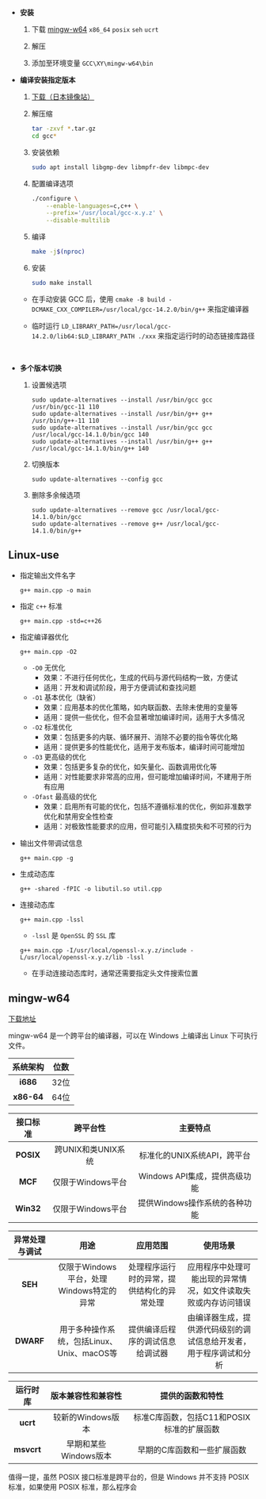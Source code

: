 
* **安装**

    1. 下载 [mingw-w64](https://github.com/niXman/mingw-builds-binaries/releases) `x86_64` `posix` `seh` `ucrt`

    2. 解压

    3. 添加至环境变量 `GCC\XY\mingw-w64\bin`





* **编译安装指定版本**

    1. [下载（日本镜像站）](https://ftp.tsukuba.wide.ad.jp/software/gcc/releases/)

    2. 解压缩
        ```sh
        tar -zxvf *.tar.gz
        cd gcc*
        ```

    2. 安装依赖
        ```sh
        sudo apt install libgmp-dev libmpfr-dev libmpc-dev
        ```

    3. 配置编译选项
        ```sh
        ./configure \
            --enable-languages=c,c++ \
            --prefix='/usr/local/gcc-x.y.z' \
            --disable-multilib
        ```
    
    4. 编译
        ```sh
        make -j$(nproc)
        ```
    
    5. 安装
        ```sh
        sudo make install
        ```

    * 在手动安装 GCC 后，使用 `cmake -B build -DCMAKE_CXX_COMPILER=/usr/local/gcc-14.2.0/bin/g++` 来指定编译器

    * 临时运行 `LD_LIBRARY_PATH=/usr/local/gcc-14.2.0/lib64:$LD_LIBRARY_PATH ./xxx` 来指定运行时的动态链接库路径

<br>

* **多个版本切换**

    1. 设置候选项
        ```shell
        sudo update-alternatives --install /usr/bin/gcc gcc /usr/bin/gcc-11 110
        sudo update-alternatives --install /usr/bin/g++ g++ /usr/bin/g++-11 110
        sudo update-alternatives --install /usr/bin/gcc gcc /usr/local/gcc-14.1.0/bin/gcc 140
        sudo update-alternatives --install /usr/bin/g++ g++ /usr/local/gcc-14.1.0/bin/g++ 140
        ```
    
    2. 切换版本
        ```shell
        sudo update-alternatives --config gcc
        ```

    3. 删除多余候选项
        ```shell
        sudo update-alternatives --remove gcc /usr/local/gcc-14.1.0/bin/gcc
        sudo update-alternatives --remove g++ /usr/local/gcc-14.1.0/bin/g++
        ```

## Linux-use

* 指定输出文件名字
    ```shell
    g++ main.cpp -o main
    ```
* 指定 `c++` 标准
    ```shell
    g++ main.cpp -std=c++26
    ```
* 指定编译器优化
    
    ```shell
    g++ main.cpp -O2
    ```
    
    * `-O0` 无优化
        * 效果：不进行任何优化，生成的代码与源代码结构一致，方便试
        * 适用：开发和调试阶段，用于方便调试和查找问题
    * `-O1` 基本优化（缺省）
        * 效果：应用基本的优化策略，如内联函数、去除未使用的变量等
        * 适用：提供一些优化，但不会显著增加编译时间，适用于大多情况
    * `-O2` 标准优化
        * 效果：包括更多的内联、循环展开、消除不必要的指令等优化略
        * 适用：提供更多的性能优化，适用于发布版本，编译时间可能增加
    *  `-O3` 更高级的优化
        * 效果：包括更多复杂的优化，如矢量化、函数调用优化等
        * 适用：对性能要求非常高的应用，但可能增加编译时间，不建用于所有应用
    * `-Ofast` 最高级的优化
        * 效果：启用所有可能的优化，包括不遵循标准的优化，例如非准数学优化和禁用安全性检查
        * 适用：对极致性能要求的应用，但可能引入精度损失和不可预的行为

* 输出文件带调试信息
    ```shell
    g++ main.cpp -g
    ```

* 生成动态库
    ```shell
    g++ -shared -fPIC -o libutil.so util.cpp
    ```

* 连接动态库
    ```shell
    g++ main.cpp -lssl
    ```
    * `-lssl` 是 `OpenSSL` 的 `SSL` 库
    ```shell
    g++ main.cpp -I/usr/local/openssl-x.y.z/include -L/usr/local/openssl-x.y.z/lib -lssl
    ```
    * 在手动连接动态库时，通常还需要指定头文件搜索位置




## mingw-w64

[下载地址](https://github.com/niXman/mingw-builds-binaries/releases)

mingw-w64 是一个跨平台的编译器，可以在 Windows 上编译出 Linux 下可执行文件。

| 系统架构 | 位数 |
|:-:|:-:
| **i686** | 32位 |
| **x86-64**| 64位 | 

| 接口标准 | 跨平台性 | 主要特点 |
|:-------:|:-------:|:-------:|
| **POSIX**  | 跨UNIX和类UNIX系统   | 标准化的UNIX系统API，跨平台 |
| **MCF**    | 仅限于Windows平台    | Windows API集成，提供高级功能 |
| **Win32**  | 仅限于Windows平台    | 提供Windows操作系统的各种功能 |

| 异常处理与调试 | 用途 | 应用范围 | 使用场景 | 
|:-:|:-:|:-:|:-:|
| **SEH** | 仅限于Windows平台，处理Windows特定的异常 | 处理程序运行时的异常，提供结构化的异常处理           | 应用程序中处理可能出现的异常情况，如文件读取失败或内存访问错误    |
| **DWARF** | 用于多种操作系统，包括Linux、Unix、macOS等             | 提供编译后程序的调试信息给调试器                  | 由编译器生成，提供源代码级别的调试信息给开发者，用于程序调试和分析    |

| 运行时库   | 版本兼容性和兼容性 | 提供的函数和特性 |
|:-:|:-:|:-:|
| **ucrt**   | 较新的Windows版本 | 标准C库函数，包括C11和POSIX标准的扩展函数 |
| **msvcrt** | 早期和某些Windows版本 | 早期的C库函数和一些扩展函数         |

值得一提，虽然 POSIX 接口标准是跨平台的，但是 Windows 并不支持 POSIX 标准，如果使用 POSIX 标准，那么程序会

<br>